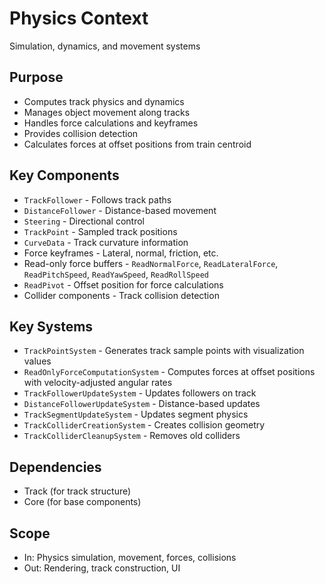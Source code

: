 # Physics Context

Simulation, dynamics, and movement systems

## Purpose

- Computes track physics and dynamics
- Manages object movement along tracks
- Handles force calculations and keyframes
- Provides collision detection
- Calculates forces at offset positions from train centroid

## Key Components

- `TrackFollower` - Follows track paths
- `DistanceFollower` - Distance-based movement
- `Steering` - Directional control
- `TrackPoint` - Sampled track positions
- `CurveData` - Track curvature information
- Force keyframes - Lateral, normal, friction, etc.
- Read-only force buffers - `ReadNormalForce`, `ReadLateralForce`, `ReadPitchSpeed`, `ReadYawSpeed`, `ReadRollSpeed`
- `ReadPivot` - Offset position for force calculations
- Collider components - Track collision detection

## Key Systems

- `TrackPointSystem` - Generates track sample points with visualization values
- `ReadOnlyForceComputationSystem` - Computes forces at offset positions with velocity-adjusted angular rates
- `TrackFollowerUpdateSystem` - Updates followers on track
- `DistanceFollowerUpdateSystem` - Distance-based updates
- `TrackSegmentUpdateSystem` - Updates segment physics
- `TrackColliderCreationSystem` - Creates collision geometry
- `TrackColliderCleanupSystem` - Removes old colliders

## Dependencies

- Track (for track structure)
- Core (for base components)

## Scope

- In: Physics simulation, movement, forces, collisions
- Out: Rendering, track construction, UI
